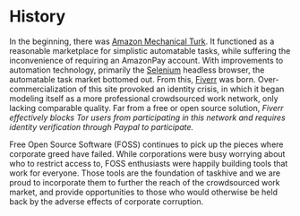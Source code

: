 # History
In the beginning, there was <a href="https://en.wikipedia.org/wiki/Amazon_Mechanical_Turk">Amazon Mechanical Turk</a>. It functioned as a reasonable marketplace for simplistic automatable tasks, while suffering the inconvenience of requiring an AmazonPay account. With improvements to automation technology, primarily the <a href="https://en.wikipedia.org/wiki/Selenium_%28software%29">Selenium</a> headless browser, the automatable task market bottomed out. From this, <a href="https://en.wikipedia.org/wiki/Fiverr">Fiverr</a> was born. Over-commercialization of this site provoked an identity crisis, in which it began modeling itself as a more professional crowdsourced work network, only lacking comparable quality. Far from a free or open source solution, <i>Fiverr effectively blocks Tor users from participating in this network and requires identity verification through Paypal to participate.</i>

Free Open Source Software (FOSS) continues to pick up the pieces where corporate greed have failed. While corporations were busy worrying about who to restrict access to, FOSS enthusiasts were happily building tools that work for everyone. Those tools are the foundation of taskhive and we are proud to incorporate them to further the reach of the crowdsourced work market, and provide opportunities to those who would otherwise be held back by the adverse effects of corporate corruption.




